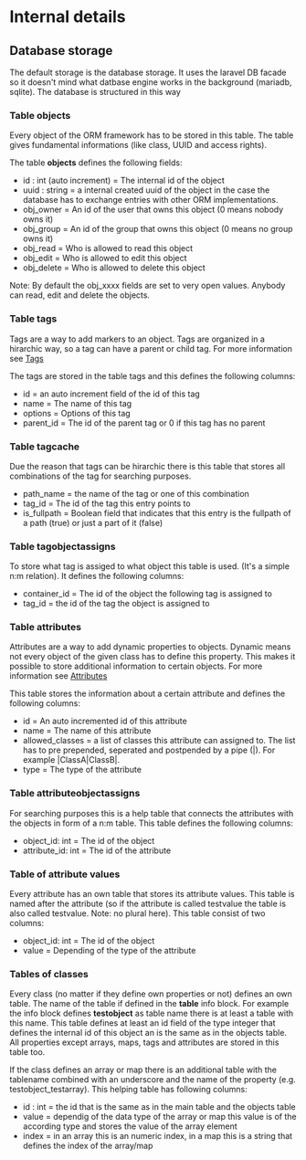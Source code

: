 # Internal details

## Database storage
The default storage is the database storage. It uses the laravel DB facade so it doesn't mind what datbase engine works in the background (mariadb, sqlite). The database is structured in this way

### Table objects
Every object of the ORM framework has to be stored in this table. The table gives fundamental informations (like class, UUID and access rights).

The table <b>objects</b> defines the following fields:
- id : int (auto increment) = The internal id of the object
- uuid : string = a internal created uuid of the object in the case the database has to exchange entries with other ORM implementations.
- obj_owner = An id of the user that owns this object (0 means nobody owns it)
- obj_group = An id of the group that owns this object (0 means no group owns it)
- obj_read = Who is allowed to read this object
- obj_edit = Who is allowed to edit this object
- obj_delete = Who is allowed to delete this object

Note: By default the obj_xxxx fields are set to very open values. Anybody can read, edit and delete the objects.

### Table tags
Tags are a way to add markers to an object. Tags are organized in a hirarchic way, so a tag can have a parent or child tag.  For more information see [Tags](/doc/md/TAGS.md)

The tags are stored in the table tags and this defines the following columns:
- id = an auto increment field of the id of this tag
- name = The name of this tag
- options = Options of this tag
- parent_id = The id of the parent tag or 0 if this tag has no parent

### Table tagcache
Due the reason that tags can be hirarchic there is this table that stores all combinations of the tag for searching purposes.
- path_name = the name of the tag or one of this combination
- tag_id = The id of the tag this entry points to
- is_fullpath = Boolean field that indicates that this entry is the fullpath of a path (true) or just a part of it (false)
 
### Table tagobjectassigns
To store what tag is assiged to what object this table is used. (It's a simple n:m relation). It defines the following columns:
- container_id = The id of the object the following tag is assigned to
- tag_id = the id of the tag the object is assigned to

### Table attributes
Attributes are a way to add dynamic properties to objects. Dynamic means not every object of the given class has to define this property. This makes it possible to store additional information to certain objects. For more information see [Attributes](/doc/md/ATTRIBUTES.md)

This table stores the information about a certain attribute and defines the following columns:
- id = An auto incremented id of this attribute
- name = The name of this attribute
- allowed_classes = a list of classes this attribute can assigned to. The list has to pre prepended, seperated and postpended by a pipe (|). For example |ClassA|ClassB|. 
- type = The type of the attribute

### Table attributeobjectassigns
For searching purposes this is a help table that connects the attributes with the objects in form of a n:m table. This table defines the following columns:
- object_id: int = The id of the object
- attribute_id: int = The id of the attribute

### Table of attribute values
Every attribute has an own table that stores its attribute values. This table is named after the attribute (so if the attribute is called testvalue the table is also called testvalue. Note: no plural here). This table consist of two columns:
- object_id: int = The id of the object
- value = Depending of the type of the attribute 

### Tables of classes
Every class (no matter if they define own properties or not) defines an own table. The name of the table if defined in the <b>table</b> info block. For example the info block defines <b>testobject</b> as table name there is at least a table with this name. This table defines at least an id field of the type integer that defines the internal id of this object an is the same as in the objects table. All properties except arrays, maps, tags and attributes are stored in this table too. 

If the class defines an array or map there is an additional table with the tablename combined with an underscore and the name of the property (e.g. testobject_testarray). This helping table has following columns:
- id : int = the id that is the same as in the main table and the objects table
- value = dependig of the data type of the array or map this value is of the according type and stores the value of the array element
- index = in an array this is an numeric index, in a map this is a string that defines the index of the array/map

